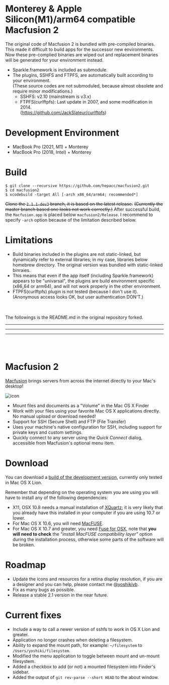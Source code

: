 # Monterey & Apple Silicon(M1)/arm64 compatible Macfusion 2
The original code of Macfusion 2 is bundled with pre-compiled binaries.
This made it difficult to build apps for the successor new environments.
Now these pre-complied binaries are wiped out and replacement binaries will be generated for your environment instead.

- Sparkle.framework is included as submodule.
- The plugins, SSHFS and FTPFS, are automatically built according to your environment.<br>
(These source codes are not submoduled, because almost obsolete and require minor modifications.)
    - SSHFS: v2.10 (mainstream is v3.x)
    - FTPFS(curlftpfs): Last update in 2007, and some modification in 2014.<br>
    (https://github.com/JackSlateur/curlftpfs)

# Development Environment
- MacBook Pro (2021, M1) + Monterey
- MacBook Pro (2018, Intel) + Monterey

# Build
```
$ git clone --recursive https://github.com/hepacc/macfusion2.git
$ cd macfusion2
$ xcodebuild -target All [-arch x86_64/arm64; recommended*]
```
~~Clone the `2.1.1-dev3` branch, it is based on the latest release.~~
~~(Currently the master branch based one looks not work correctly.)~~
After successful build, the `Macfusion.app` is placed below `macfusion2/Release`.
I recommend to specify `-arch` option because of the limitation described below.

# Limitations
- Build binaries included in the plugins are not static-linked, but dynamically refer to external libraries; in my case, libraries below homebrew directory.
The original version was bundled with static-linked binraies.
- This means that even if the app itself (including Sparkle.framework) appears to be "univarsal", 
the plugins are build environment specific (x86_64 or arm64),
and will not work properly in the other environment.
- FTPFS(curlftpfs) plugin is not tested (because I don't use it).<br>
(Anonymous access looks OK, but user authentication DON'T.)

<br>
<br>
The followings is the README.md in the original repository forked.

---
---
---
<br>
<br>

Macfusion 2
===========

[Macfusion][] brings servers from across the internet directly to your Mac's desktop!

![icon](http://i.imgur.com/zGp4o.png)

- Mount files and documents as a "Volume" in the Mac OS X Finder
- Work with your files using your favorite Mac OS X applications directly. No manual upload or download needed!
- Support for SSH (Secure Shell) and FTP (File Transfer)
- Uses your machine's native configuration for SSH, including support for private keys and custom settings.
- Quickly connect to any server using the *Quick Connect* dialog, accessible from Macfusion's optional menu item.


Download
========

You can download a [build of the development version][], currently only tested in Mac OS X Lion.

Remember that depending on the operating system you are using you will have to install any of the following dependencies:

- X11, OSX 10.8 needs a manual installation of [XQuartz][]; it is very likely that you already have this installed in your computer if you are using 10.7 or lower.
- For Mac OS X 10.6, you will need [MacFUSE][].
- For Mac OS X 10.7 and greater, you need [Fuse for OSX][], note that **you will need to check** the *"install MacFUSE compatibility layer"* option during the installation process, otherwise some parts of the software will be broken.

Roadmap
=======

- Update the icons and resources for a retina display resolution, if you are a designer and you can help, please contact me [@yoshikivb][].
- Fix as many bugs as possible.
- Release a stable 2.1 version in the near future.

Current fixes
=============

- Include a way to call a newer version of sshfs to work in OS X Lion and greater.
- Application no longer crashes when deleting a filesystem.
- Ability to expand the mount path, for example: `~/filesystem` to `/Users/yoshiki/filesystem`. 
- Modified the menu application to toggle between mount and un-mount filesystem.
- Added a checkbox to add (or not) a mounted filesystem into Finder's sidebar.
- Added the output of `git rev-parse --short HEAD` to the about window.

[Macfusion]:http://macfusionapp.org/
[MacFUSE]:http://code.google.com/p/macfuse/
[Fuse for OSX]:http://osxfuse.github.com
[XQuartz]:http://xquartz.macosforge.org
[build of the development version]:https://github.com/ElDeveloper/macfusion2/releases/tag/2.1-dev
[@yoshikivb]:https://twitter.com/yoshikivb
